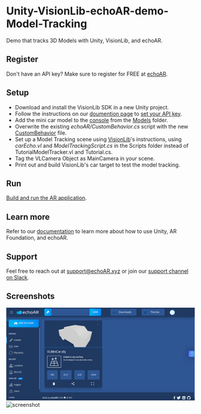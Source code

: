 # Unity-VisionLib-echoAR-demo-Model-Tracking
Demo that tracks 3D Models with Unity, VisionLib, and echoAR.

## Register
Don't have an API key? Make sure to register for FREE at [echoAR](https://console.echoar.xyz/#/auth/register).

## Setup
* Download and install the VisionLib SDK in a new Unity project.
* Follow the instructions on our [doumention page](https://docs.echoar.xyz/unity/adding-ar-capabilities) to [set your API key](https://docs.echoar.xyz/unity/adding-ar-capabilities#3-set-you-api-key).
* Add the mini car model to the [console](https://docs.echoar.xyz/quickstart/add-a-3d-model) from the [Models](https://github.com/echoARxyz/Unity-ARFoundation-echoAR-demo-Living-Room-TV/tree/master/assets) folder.
* Overwrite the existing _echoAR/CustomBehavior.cs_ script with the new [CustomBehavior](https://github.com/echoARxyz/Unity-ARFoundation-echoAR-demo-Living-Room-TV/blob/master/CustomBehavior.cs) file.
* Set up a Model Tracking scene using [VisionLib](https://visionlib.com/documentation/vl_unity_s_d_k_model_tracker_tutorial/)'s instructions, using _carEcho.vl_ and _ModelTrackingScript.cs_ in the Scripts folder instead of TutorialModelTracker.vl and Tutorial.cs.
* Tag the VLCamera Object as MainCamera in your scene.
* Print out and build VisionLib's car target to test the model tracking.

## Run
[Build and run the AR application](https://docs.echoar.xyz/unity/adding-ar-capabilities#4-build-and-run-the-ar-application).

## Learn more
Refer to our [documentation](https://docs.echoar.xyz/unity/) to learn more about how to use Unity, AR Foundation, and echoAR.

## Support
Feel free to reach out at [support@echoAR.xyz](mailto:support@echoAR.xyz) or join our [support channel on Slack](https://join.slack.com/t/echoar/shared_invite/enQtNTg4NjI5NjM3OTc1LWU1M2M2MTNlNTM3NGY1YTUxYmY3ZDNjNTc3YjA5M2QyNGZiOTgzMjVmZWZmZmFjNGJjYTcxZjhhNzk3YjNhNjE). 

## Screenshots
![console](/screenshots/echoAR_Console.png)
![screenshot](/screenshots/Screenshot.gif)
